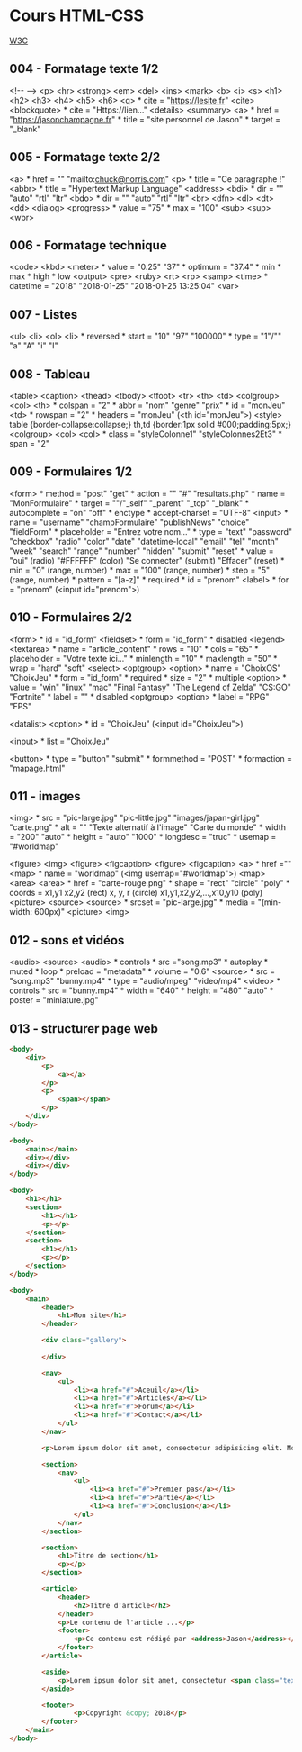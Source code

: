 # Cours HTML-CSS

[W3C](https://www.w3.org/TR/html52/)

## 004 - Formatage texte 1/2

\<!-- --\>
\<p\>
\<hr\>
\<strong\>
\<em\>
\<del\>
\<ins\>
\<mark\>
\<b\>
\<i\>
\<s\>
\<h1\> \<h2\> \<h3\> \<h4\> \<h5\> \<h6\>
\<q\>
    * cite                  = "https://lesite.fr"
\<cite\>
\<blockquote\>
    * cite                  = "Https://lien..."
\<details\> \<summary\>
\<a\>
    * href                  = "https://jasonchampagne.fr"
    * title                 = "site personnel de Jason"
    * target                = "_blank"

## 005 - Formatage texte 2/2

\<a\>
    * href                  = "" "mailto:chuck@norris.com"
\<p\>
    * title                 = "Ce paragraphe !"
\<abbr\>
    * title                 = "Hypertext Markup Language"
\<address\>
\<bdi\>
    * dir                   = "" "auto" "rtl" "ltr"
\<bdo\>
    * dir                   = "" "auto" "rtl" "ltr"
\<br\>
\<dfn\>
\<dl\> \<dt\> \<dd\>
\<dialog\>
\<progress\>
    * value                 = "75"
    * max                   = "100"
\<sub\>
\<sup\>
\<wbr\>

## 006 - Formatage technique

\<code\>
\<kbd\>
\<meter\>
    * value                 = "0.25" "37"
    * optimum               = "37.4"
	* min
	* max
	* high
	* low
\<output\>
\<pre\>
\<ruby\> \<rt\> \<rp\>
\<samp\>
\<time\>
    * datetime              = "2018" "2018-01-25" "2018-01-25 13:25:04"
\<var\>

## 007 - Listes

\<ul\> \<li\>
\<ol\> \<li\>
    * reversed
    * start                 = "10" "97" "100000"
    * type                  = "1"/"" "a" "A" "i" "I"

## 008 - Tableau

\<table\> \<caption\> \<thead\> \<tbody\> \<tfoot\> \<tr\> \<th\> \<td\> \<colgroup\> \<col\>
\<th\>
    * colspan               = "2"
    * abbr                  = "nom" "genre" "prix"
    * id                    = "monJeu"
\<td\>
    * rowspan               = "2"
    * headers               = "monJeu" (\<th id="monJeu"\>)
\<style\>
    table {border-collapse:collapse;}
    th,td {border:1px solid #000;padding:5px;}
\<colgroup\> \<col\>
\<col\>
	* class                 = "styleColonne1" "styleColonnes2Et3"
    * span                  = "2"

## 009 - Formulaires 1/2

\<form\>
    * method            = "post" "get"
    * action            = "" "#" "resultats.php"
    * name              = "MonFormulaire"
    * target            = ""/"_self" "_parent" "_top" "_blank"
    * autocomplete      = "on" "off"
    * enctype
    * accept-charset    = "UTF-8"
\<input\>
    * name              = "username" "champFormulaire" "publishNews" "choice" "fieldForm"
    * placeholder       = "Entrez votre nom..."
    * type              = "text" "password" "checkbox" "radio" "color" "date" "datetime-local" "email" "tel" "month" "week" "search" "range" "number" "hidden" "submit" "reset"
    * value             = "oui" (radio) "#FFFFFF" (color) "Se connecter" (submit) "Effacer" (reset)
    * min               = "0" (range, number)
    * max               = "100" (range, number)
    * step              = "5" (range, number)
    * pattern           = "[a-z]"
    * required
    * id                = "prenom"
\<label\>
    * for               = "prenom" (\<input id="prenom"\>)

## 010 - Formulaires 2/2

\<form\>
    * id                = "id_form"
\<fieldset\>
    * form              = "id_form"
    * disabled
\<legend\>
\<textarea\>
    * name              = "article_content"
    * rows              = "10"
    * cols              = "65"
    * placeholder       = "Votre texte ici..."
    * minlength         = "10"
    * maxlength         = "50"
    * wrap              = "hard" "soft"
\<select\> \<optgroup\> \<option\>
    * name              = "ChoixOS" "ChoixJeu"
    * form              = "id_form"
    * required
    * size              = "2"
    * multiple
\<option\>
    * value             = "win" "linux" "mac" "Final Fantasy" "The Legend of Zelda" "CS:GO" "Fortnite"
    * label             = ""
    * disabled
\<optgroup\> \<option\>
    * label             = "RPG" "FPS"

\<datalist\> \<option\>
    * id                = "ChoixJeu" (\<input id="ChoixJeu"\>)

\<input\>
    * list              = "ChoixJeu"

\<button\>
    * type              = "button" "submit"
    * formmethod        = "POST"
    * formaction        = "mapage.html"

## 011 - images

\<img\>
    * src               = "pic-large.jpg" "pic-little.jpg" "images/japan-girl.jpg" "carte.png"
    * alt               = "" "Texte alternatif à l'image" "Carte du monde"
    * width             = "200" "auto"
    * height            = "auto" "1000"
    * longdesc          = "truc"
    * usemap            = "#worldmap"

\<figure\> \<img\>
\<figure\> \<figcaption\>
\<figure\> \<figcaption\> \<a\>
    * href              =""
\<map\>
    * name              = "worldmap" (\<img usemap="#worldmap"\>)
\<map\> \<area\>
\<area\>
    * href              = "carte-rouge.png"
    * shape             = "rect" "circle" "poly"
    * coords            = x1,y1 x2,y2 (rect)
                          x, y, r (circle)
                          x1,y1,x2,y2,...,x10,y10 (poly)
\<picture\> \<source\>
\<source\>
    * srcset            = "pic-large.jpg"
    * media             = "(min-width: 600px)"
\<picture\> \<img\>

## 012 - sons et vidéos

\<audio\> \<source\>
\<audio\>
    * controls
    * src               ="song.mp3"
    * autoplay
    * muted
    * loop
    * preload           = "metadata"
    * volume            = "0.6"
\<source\>
    * src               = "song.mp3" "bunny.mp4"
    * type              = "audio/mpeg" "video/mp4"
\<video\>
    * controls
    * src               = "bunny.mp4"
    * width             = "640"
    * height            = "480" "auto"
    * poster            = "miniature.jpg"

## 013 - structurer page web

```html
<body> 
    <div>
        <p>
            <a></a>
        </p>
        <p>
            <span></span>
        </p>
    </div>
</body>
```
```html
<body> 
	<main></main>
	<div></div>
	<div></div>
</body>
```
```html
<body>
    <h1></h1>
	<section>
        <h1></h1>
        <p></p>
    </section>
	<section>
        <h1></h1>
        <p></p>
	</section>
</body>
```
```html
<body>
    <main>
        <header>
            <h1>Mon site</h1>
        </header>

        <div class="gallery">
        
        </div>

        <nav>
            <ul>
                <li><a href="#">Aceuil</a></li>
                <li><a href="#">Articles</a></li>
                <li><a href="#">Forum</a></li>
                <li><a href="#">Contact</a></li>
            </ul>
        </nav>

        <p>Lorem ipsum dolor sit amet, consectetur adipisicing elit. Modi, deserunt ullam perferendis temporibus voluptatibus.</p>

        <section>
            <nav>
                <ul>
                    <li><a href="#">Premier pas</a></li>
                    <li><a href="#">Partie</a></li>
                    <li><a href="#">Conclusion</a></li>
                </ul>
            </nav>
        </section>

        <section>
            <h1>Titre de section</h1>
            <p></p>
        </section>

        <article>
            <header>
                <h2>Titre d'article</h2>
            </header>
            <p>Le contenu de l'article ...</p>
            <footer>
                <p>Ce contenu est rédigé par <address>Jason</address></p>
            </footer>
        </article>

        <aside>
            <p>Lorem ipsum dolor sit amet, consectetur <span class="text-red">adipisicing elit</span>. Corporis, sed velit officiis.</p>
        </aside>

        <footer>
                <p>Copyright &copy; 2018</p>
        </footer>
    </main>
</body>
```